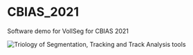 # CBIAS_2021
Software demo for VollSeg for CBIAS 2021

![Triology of Segmentation, Tracking and Track Analysis tools](https://github.com/kapoorlab/CBIAS_2021/blob/main/images/vollseglogo.png)
